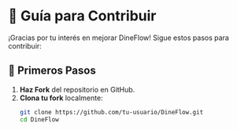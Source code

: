 # 🌟 Guía para Contribuir

¡Gracias por tu interés en mejorar DineFlow! Sigue estos pasos para contribuir:

## 🚦 Primeros Pasos
1. **Haz Fork** del repositorio en GitHub.
2. **Clona tu fork** localmente:
   ```bash
   git clone https://github.com/tu-usuario/DineFlow.git
   cd DineFlow
